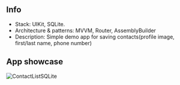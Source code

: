 ## Info
- Stack: UIKit, SQLite.
- Architecture & patterns: MVVM, Router, AssemblyBuilder
- Description: Simple demo app for saving contacts(profile image, first/last name, phone number)

## App showcase

![ContactListSQLite](https://user-images.githubusercontent.com/108945278/189931440-67932c69-7da9-4349-b41e-65aea88c6579.gif)
